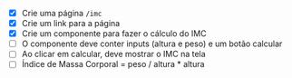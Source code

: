 - [x] Crie uma página `/imc`
- [x] Crie um link para a página
- [x] Crie um componente para fazer o cálculo do IMC
- [ ] O componente deve conter inputs (altura e peso) e um botão calcular
- [ ] Ao clicar em calcular, deve mostrar o IMC na tela
- [ ] Índice de Massa Corporal = peso / altura \* altura
